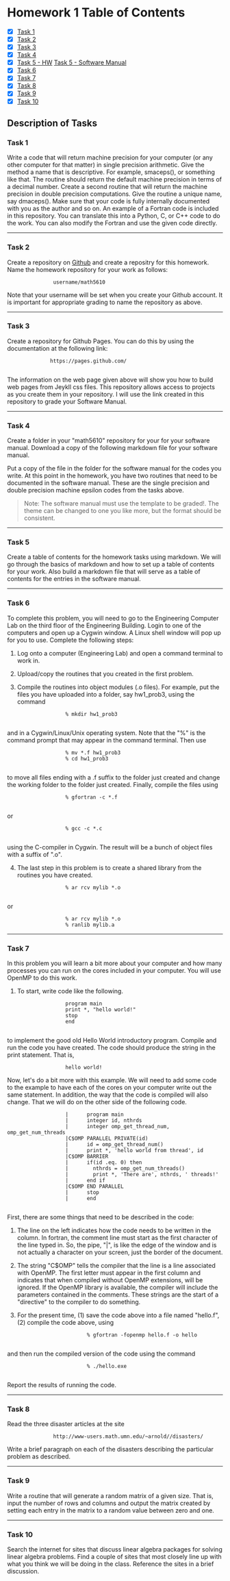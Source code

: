 # Homework 1 Table of Contents

- [x] [Task 1](Software_Manual/SWMToC.md)
- [x] [Task 2](README.md)
- [x] [Task 3](https://bolanderc.github.io/math5610)
- [x] [Task 4](Software_Manual/SWMToC.md)
- [x] [Task 5 - HW](HomeworkToC.md) [Task 5 - Software Manual](Software_Manual/SWMToC.md)
- [x] [Task 6](./HW1Task6Report.md) 
- [x] [Task 7](./HW1Task7Report.md)
- [x] [Task 8](./HW1Task8Report.md)
- [x] [Task 9](./rand_mat.f90)
- [x] [Task 10](./HW1Task10Report.md)

## Description of Tasks

### Task 1
Write a code that will return machine precision for your computer (or any other computer for that matter) in single precision arithmetic. Give the method a name that is descriptive. For example, smaceps(), or something like that. The routine should return the default machine precision in terms of a decimal number. Create a second routine that will return the machine precision in double precision computations. Give the routine a unique name, say dmaceps(). Make sure that your code is fully internally documented with you as the author and so on. An example of a Fortran code is included in this repository. You can translate this into a Python, C, or C++ code to do the work. You can also modify the Fortran and use the given code directly.

------

### Task 2
Create a repository on [Github](https://www.github.com) and create a repositry for this homework. Name the homework repository for your work as follows:

```
               username/math5610
```

   Note that your username will be set when you create your Github account. It is important for appropriate grading to name the repository as above.

------

### Task 3
Create a repository for Github Pages. You can do this by using the documentation at the following link:

```
              https://pages.github.com/
            
```

   The information on the web page given above will show you how to build web pages from Jeykll css files. This repository allows access to projects as you create them in your repository. I will use the link created in this repository to grade your Software Manual.

------

### Task 4
Create a folder in your "math5610" repository for your for your software manual. Download a copy of the following markdown file for your software manual.

   Put a copy of the file in the folder for the software manual for the codes you write. At this point in the homework, you have two routines that need to be documented in the software manual. These are the single precision and double precision machine epsilon codes from the tasks above.

   > Note: The software manual must use the template to be graded!. The theme can be changed to one you like more, but the format should be consistent.

------

### Task 5
Create a table of contents for the homework tasks using markdown. We will go through the basics of markdown and how to set up a table of contents for your work. Also build a markdown file that will serve as a table of contents for the entries in the software manual.

------

### Task 6
To complete this problem, you will need to go to the Engineering Computer Lab on the third floor of the Engineering Building. Login to one of the computers and open up a Cygwin window. A Linux shell window will pop up for you to use. Complete the following steps:

1. Log onto a computer (Engineering Lab) and open a command terminal to work in.
   
2. Upload/copy the routines that you created in the first problem.
   
3. Compile the routines into object modules (.o files). For example, put the files you have uploaded into a folder, say hw1_prob3, using the command

```
                   % mkdir hw1_prob3
                 
```

and in a Cygwin/Linux/Unix operating system. Note that the "%" is the command prompt that may appear in the command terminal. Then use

```
                   % mv *.f hw1_prob3
                   % cd hw1_prob3
                 
```

to move all files ending with a .f suffix to the folder just created and change the working folder to the folder just created. Finally, compile the files using

```
                   % gfortran -c *.f
                 
```

or

```
                   % gcc -c *.c
                 
```

using the C-compiler in Cygwin. The result will be a bunch of object files with a suffix of ".o".
    
4. The last step in this problem is to create a shared library from the routines you have created.

```
                   % ar rcv mylib *.o
                 
```

or

```
                   % ar rcv mylib *.o
                   % ranlib mylib.a
```

------

### Task 7
In this problem you will learn a bit more about your computer and how many processes you can run on the cores included in your computer. You will use OpenMP to do this work.

1. To start, write code like the following.

```
                   program main
                   print *, "hello world!"
                   stop
                   end
                 
```
to implement the good old Hello World introductory program. Compile and run the code you have created. The code should produce the string in the print statement. That is,

```
                   hello world!
```

Now, let's do a bit more with this example. We will need to add some code to the example to have each of the cores on your computer write out the same statement. In addition, the way that the code is compiled will also change. That we will do on the other side of the following code.

```
                   |      program main
                   |      integer id, nthrds
                   |      integer omp_get_thread_num, omp_get_num_threads
                   |C$OMP PARALLEL PRIVATE(id)
                   |      id = omp_get_thread_num()
                   |      print *, 'hello world from thread', id
                   |C$OMP BARRIER
                   |      if(id .eq. 0) then
                   |        nthrds = omp_get_num_threads()
                   |        print *, 'There are', nthrds, ' threads!'
                   |      end if
                   |C$OMP END PARALLEL
                   |      stop
                   |      end
                 
```

First, there are some things that need to be described in the code:
    
1. The line on the left indicates how the code needs to be written in the column. In fortran, the comment line must start as the first character of the line typed in. So, the pipe, "|", is like the edge of the window and is not actually a character on your screen, just the border of the document.
   
2. The string "C$OMP" tells the compiler that the line is a line associated with OpenMP. The first letter must appear in the first column and indicates that when compiled without OpenMP extensions, will be ignored. If the OpenMP library is available, the compiler will include the parameters contained in the comments. These strings are the start of a "directive" to the compiler to do something.
   
3. For the present time, (1) save the code above into a file named "hello.f", (2) compile the code above, using

```
                          % gfortran -fopenmp hello.f -o hello
                        
```

and then run the compiled version of the code using the command

```
                          % ./hello.exe
                        
```

Report the results of running the code.

------

### Task 8
Read the three disaster articles at the site

```
               http://www-users.math.umn.edu/~arnold//disasters/
```

Write a brief paragraph on each of the disasters describing the particular problem as described.

------

### Task 9
Write a routine that will generate a random matrix of a given size. That is, input the number of rows and columns and output the matrix created by setting each entry in the matrix to a random value between zero and one.

------

### Task 10
Search the internet for sites that discuss linear algebra packages for solving linear algebra problems. Find a couple of sites that most closely line up with what you think we will be doing in the class. Reference the sites in a brief discussion.